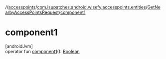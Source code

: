 //[accesspoints](../../../index.md)/[com.isupatches.android.wisefy.accesspoints.entities](../index.md)/[GetNearbyAccessPointsRequest](index.md)/[component1](component1.md)

# component1

[androidJvm]\
operator fun [component1](component1.md)(): [Boolean](https://kotlinlang.org/api/latest/jvm/stdlib/kotlin/-boolean/index.html)
